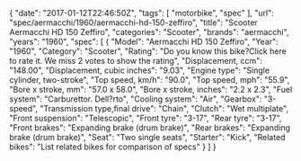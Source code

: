 {
    "date": "2017-01-12T22:46:50Z",
    "tags": [
        "motorbike",
        "spec"
    ],
    "url": "spec\/aermacchi\/1960\/aermacchi-hd-150-zeffiro",
    "title": "Scooter Aermacchi HD 150 Zeffiro",
    "categories": "Scooter",
    "brands": "aermacchi",
    "years": "1960",
    "spec": [
        {
            "Model": "Aermacchi HD 150 Zeffiro",
            "Year": "1960",
            "Category": "Scooter",
            "Rating": "Do you know this bike?Click here to rate it. We miss 2 votes to show the rating",
            "Displacement, ccm": "148.00",
            "Displacement, cubic inches": "9.03",
            "Engine type": "Single cylinder, two-stroke",
            "Top speed, km\/h": "90.0",
            "Top speed, mph": "55.9",
            "Bore x stroke, mm": "57.0 x 58.0",
            "Bore x stroke, inches": "2.2 x 2.3",
            "Fuel system": "Carburettor. Dell?rto",
            "Cooling system": "Air",
            "Gearbox": "3-speed",
            "Transmission type,final drive": "Chain",
            "Clutch": "Wet multiplate",
            "Front suspension": "Telescopic",
            "Front tyre": "3-17",
            "Rear tyre": "3-17",
            "Front brakes": "Expanding brake (drum brake)",
            "Rear brakes": "Expanding brake (drum brake)",
            "Seat": "Two single seats",
            "Starter": "Kick",
            "Related bikes": "List related bikes for comparison of specs"
        }
    ]
}
